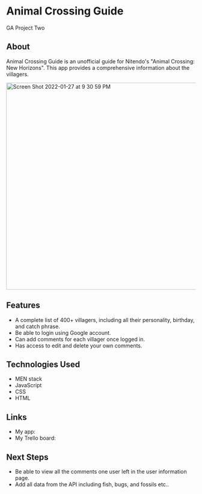# Animal Crossing Guide
GA Project Two

## About
Animal Crossing Guide is an unofficial guide for Nitendo's "Animal Crossing: New Horizons". This app provides a comprehensive information about the villagers.

<img width="549" alt="Screen Shot 2022-01-27 at 9 30 59 PM" src="https://user-images.githubusercontent.com/95502987/151477029-aa0d52b1-07f2-4c84-bc3a-5fd8be05e7ae.png">


## Features
* A complete list of 400+ villagers, including all their personality, birthday, and catch phrase.
* Be able to login using Google account.
* Can add comments for each villager once logged in.
* Has access to edit and delete your own comments.

## Technologies Used
* MEN stack
* JavaScript
* CSS
* HTML

## Links
* My app: 
* My Trello board:

## Next Steps
* Be able to view all the comments one user left in the user information page.
* Add all data from the API including fish, bugs, and fossils etc..
